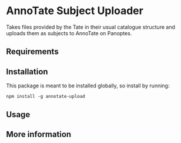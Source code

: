 # AnnoTate Subject Uploader

Takes files provided by the Tate in their usual catalogue structure and uploads them as subjects to AnnoTate on Panoptes.

## Requirements

## Installation

This package is meant to be installed globally, so install by running:

```
npm install -g annotate-upload
```

## Usage

## More information

